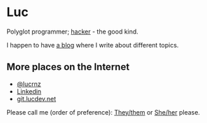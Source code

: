 # Luc
Polyglot programmer; [hacker](https://en.wikipedia.org/wiki/Hacker) - the good kind.

I happen to have [a blog](https://lucdev.net) where I write about different topics.

## More places on the Internet

- [@lucrnz](https://twitter.com/lucrnz)
- [Linkedin](https://www.linkedin.com/in/luciana-hillcoat)
- [git.lucdev.net](https://git.lucdev.net/luc)

Please call me (order of preference): [They/them](https://pronouns.within.lgbt/they) or [She/her](https://pronouns.within.lgbt/she) please.
